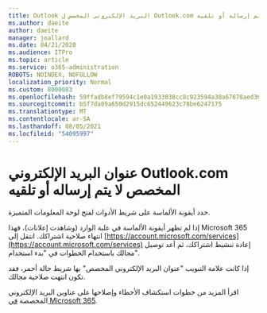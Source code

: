 ```yaml
---
title: Outlook البريد الإلكتروني المخصص ل Outlook.com لا يتم إرساله أو تلقيه
ms.author: daeite
author: daeite
manager: joallard
ms.date: 04/21/2020
ms.audience: ITPro
ms.topic: article
ms.service: o365-administration
ROBOTS: NOINDEX, NOFOLLOW
localization_priority: Normal
ms.custom: 8000083
ms.openlocfilehash: 59ffadb8ef79594c1e0a1933038cc8c923594a30a67678aed36aa62cf174c3aa
ms.sourcegitcommit: b5f7da89a650d2915dc652449623c78be6247175
ms.translationtype: MT
ms.contentlocale: ar-SA
ms.lasthandoff: 08/05/2021
ms.locfileid: "54095997"
---
```

# <a name="my-personalized-outlookcom-email-address-isnt-sending-or-receiving"></a>عنوان البريد الإلكتروني Outlook.com المخصص لا يتم إرساله أو تلقيه

حدد أيقونة الألماسة على شريط الأدوات لفتح لوحة المعلومات المتميزة.

إذا لم تظهر أيقونة الألماسة في علبة الوارد (وشاهدت إعلانات)، فهذا Microsoft 365 انتهاء صلاحية اشتراكك. انتقل إلى [https://account.microsoft.com/services](https://account.microsoft.com/services) إعادة تنشيط اشتراكك، ثم أعد توصيل مجالك باستخدام الخطوات في "بدء استخدام".

إذا كانت علامة التبويب "عنوان البريد الإلكتروني المخصص" بها شريط حالة أحمر، فقد تكون انتهت صلاحية مجالك.

اقرأ المزيد من خطوات استكشاف الأخطاء وإصلاحها على عناوين البريد الإلكتروني المخصصة [في Microsoft 365](https://support.office.com/article/75416a58-b225-4c02-8c07-8979403b427b?wt.mc_id=Office_Outlook_com_Alchemy).
